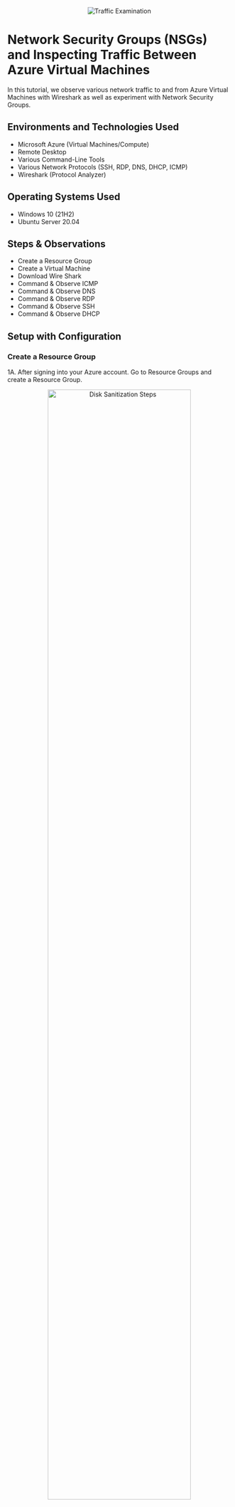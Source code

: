 <p align="center">
<img src="https://i.imgur.com/Ua7udoS.png" alt="Traffic Examination"/>
</p>

<h1>Network Security Groups (NSGs) and Inspecting Traffic Between Azure Virtual Machines</h1>
In this tutorial, we observe various network traffic to and from Azure Virtual Machines with Wireshark as well as experiment with Network Security Groups. <br />


<h2>Environments and Technologies Used</h2>

- Microsoft Azure (Virtual Machines/Compute)
- Remote Desktop
- Various Command-Line Tools
- Various Network Protocols (SSH, RDP, DNS, DHCP, ICMP)
- Wireshark (Protocol Analyzer)

<h2>Operating Systems Used </h2>

- Windows 10 (21H2)
- Ubuntu Server 20.04

<h2>Steps & Observations</h2>

- Create a Resource Group
- Create a Virtual Machine
- Download Wire Shark   
- Command & Observe ICMP
- Command & Observe DNS
- Command & Observe RDP
- Command & Observe SSH
- Command & Observe DHCP

  
<h2>Setup with Configuration</h2>

<h3>Create a Resource Group</h3>

1A. After signing into your Azure account. Go to Resource Groups and create a Resource Group.
<p align="center">
<img src="https://i.imgur.com/QsVKcoA.png" height="80%" width="80%" alt="Disk Sanitization Steps"/>
<p></p>

1B.Give your Resource Group a Name (Create Resource Group)
<p align="center">
<img src="https://i.imgur.com/DU4fEWU.png" height="80%" width="80%" alt="Disk Sanitization Steps"/>
</p>

1C. Confirm Resource Group is Created
<p align="center">
<img src="https://i.imgur.com/ZC8ppB3.png" height="80%" width="80%" alt="Disk Sanitization Steps"/>

<h3>Create a Virtual Machine</h3>

2A. Create two Virtual Machines (Windows & Linux)
<p align="center">
<img src="https://i.imgur.com/0Jcq3Gv.png" height="80%" width="80%" alt="Disk Sanitization Steps"/>
</p>

2B. Choose the Resource Group Created, Name your Virtual Machine, and Select the Region you are in, along with the Operating System for the VM. 
<p align="center">
<img src="https://i.imgur.com/CCcJZDl.png" height="80%" width="80%" alt="Disk Sanitization Steps"/>
</p>

2C. Choose the Size of your Operating System, create a username and password, check the confirm box, then create your VM.
<p></p>
<p align="center">
<img src="https://i.imgur.com/mMmzern.png" height="80%" width="80%" alt="Disk Sanitization Steps"/>

2D. Create a VM using Ubuntu as the Operating System
<p></p>
<p align="center">
<img src="https://i.imgur.com/Wi1N4RO.png" height="80%" width="80%" alt="Disk Sanitization Steps"/>
<p></p>

2E. Confirm your Virtual Machines have been created
<p align="center">
<img src="https://i.imgur.com/fRZkYPJ.png" height="80%" width="80%" alt="Disk Sanitization Steps"/>
<p></p>

<h3>Download Wire Shark</h3>

3A. Login to VM1 (Client-1) using the Public IP Address
<p>
<p align="center">
<img src="https://i.imgur.com/hKA9muI.png" height="80%" width="80%" alt="Disk Sanitization Steps"/>
<p>
  
3B. Use the login credential created for VM1 (Client-1)
<p align="center">
<img src="https://i.imgur.com/wA8maG7.png" height="80%" width="80%" alt="Disk Sanitization Steps"/>

3C. Once logged into VM1 (Client-1), Use Microsoft Edge to Install Wireshark 
<p></p>
<p align="center">
<img src="https://i.imgur.com/8a6v3Go.png" height="80%" width="80%" alt="Disk Sanitization Steps"/>
<p>

3D. Once completed you can start to observe traffic in Wireshark.
<p></p>
<p align="center">
<img src="https://i.imgur.com/wv628ex.png" height="80%" width="80%" alt="Disk Sanitization Steps"/>

  
<h2>Actions and Observations</h2>

In this section, we will observe traffic between VMs (DC-1 & Client-1). To do this we will need to use the private IP Address of the Ubuntu VM(DC-1) and ping the Ubuntu VM from the Windows 10 VM (Client-1). 

<h3>Observe ICMP</h3>

<p align="center">
Below is ICMP (Internet Control Message Protocol) traffic in Wireshark between VMs. 
<p align="center">
<img src="https://i.imgur.com/6oHEfxw.png" height="80%" width="80%" alt="Disk Sanitization Steps"/>
<p></p>

<p align="center">
Below is ICMP (Internet Control Message Protocol) traffic in Wireshark between www.google.com and the VM.
<p align="center">
<img src="https://i.imgur.com/sCvsTP6.png" height="80%" width="80%" alt="Disk Sanitization Steps"/>
<p></p>

<h3>Observe DNS</h3>

<p align="center">
Below is DNS (Domain Name System) traffic in Wireshark
<p align="center">
<img src="https://i.imgur.com/xf66EMJ.png" height="80%" width="80%" alt="Disk Sanitization Steps"/>
<p></p>

<h3>Observe RDP</h3>

<p align="center">
Below is RDP (Remote Desktop Protocol) traffic in Wireshark
<p align="center">
<img src="https://i.imgur.com/zl0Bxpv.png" height="80%" width="80%" alt="Disk Sanitization Steps"/>
  
<h3>Observe SSH</h3>

<p align="center">
Below is SSH (Secure Shell) traffic in Wireshark
<p align="center">
<img src="https://i.imgur.com/3Is9VYi.png" height="80%" width="80%" alt="Disk Sanitization Steps"/>

<h3>Observe DHCP</h3>

<p align="center">
Below is DHCP (Dynamic Host Control Protocol) traffic in Wireshark
<p align="center">
<img src="https://i.imgur.com/m8dq18Y.png" height="80%" width="80%" alt="Disk Sanitization Steps"/>


